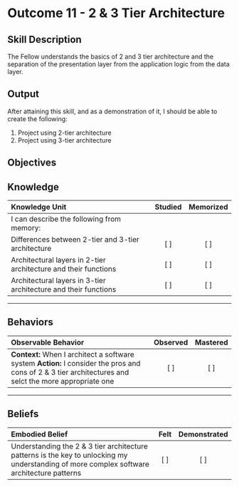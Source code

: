 # Outcome 11 - 2 & 3 Tier Architecture

**Skill Description**
----------
The Fellow understands the basics of 2 and 3 tier architecture and the separation of the presentation layer from the application logic from the data layer.

**Output**
----------
After attaining this skill, and as a demonstration of it, I should be able to create the following:

1. Project using 2-tier architecture
2. Project using 3-tier architecture


**Objectives**
----------
## **Knowledge**


| Knowledge Unit   |      Studied      | Memorized |
|:-------------|:------------------:|:--------:|
| I can describe the following from memory: | | |
| Differences between 2-tier and 3-tier architecture | [ ] | [ ]  |
| Architectural layers in 2-tier architecture and their functions | [ ] | [ ]  |
| Architectural layers in 3-tier architecture and their functions | [ ] | [ ]  |


----------


## **Behaviors**

| Observable Behavior   |      Observed      | Mastered |
|:-------------|:------------------:|:--------:|
| **Context:** When I architect a software system **Action:** I consider the pros and cons of 2 & 3 tier architectures and selct the more appropriate one | [ ] | [ ] |

----------


## **Beliefs**


| Embodied Belief   |      Felt      | Demonstrated |
|:-------------|:------------------:|:--------:|
| Understanding the 2 & 3 tier architecture patterns is the key to unlocking my understanding of more complex software architecture patterns| [ ] | [ ] |

